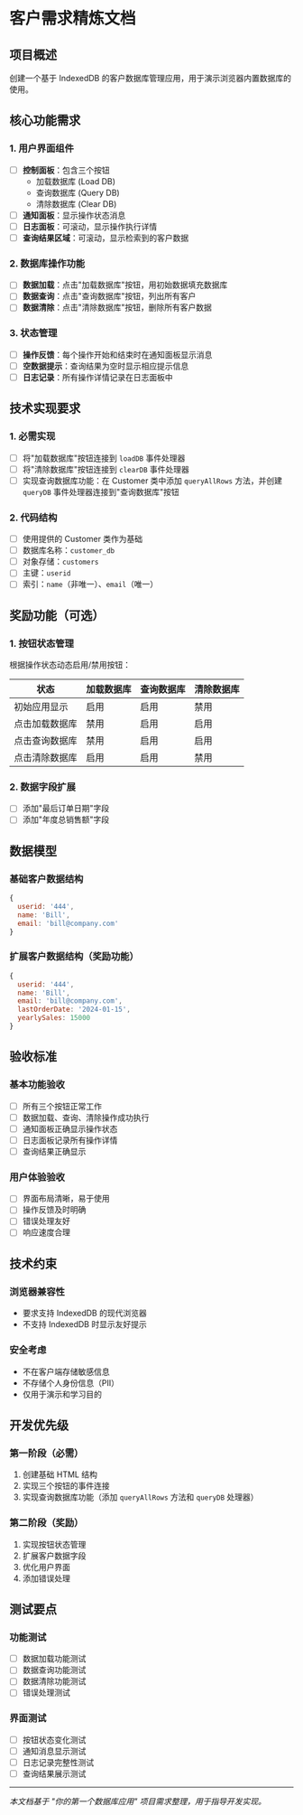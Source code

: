 # 客户需求精炼文档

## 项目概述
创建一个基于 IndexedDB 的客户数据库管理应用，用于演示浏览器内置数据库的使用。

## 核心功能需求

### 1. 用户界面组件
- [ ] **控制面板**：包含三个按钮
  - 加载数据库 (Load DB)
  - 查询数据库 (Query DB) 
  - 清除数据库 (Clear DB)
- [ ] **通知面板**：显示操作状态消息
- [ ] **日志面板**：可滚动，显示操作执行详情
- [ ] **查询结果区域**：可滚动，显示检索到的客户数据

### 2. 数据库操作功能
- [ ] **数据加载**：点击"加载数据库"按钮，用初始数据填充数据库
- [ ] **数据查询**：点击"查询数据库"按钮，列出所有客户
- [ ] **数据清除**：点击"清除数据库"按钮，删除所有客户数据

### 3. 状态管理
- [ ] **操作反馈**：每个操作开始和结束时在通知面板显示消息
- [ ] **空数据提示**：查询结果为空时显示相应提示信息
- [ ] **日志记录**：所有操作详情记录在日志面板中

## 技术实现要求

### 1. 必需实现
- [ ] 将"加载数据库"按钮连接到 `loadDB` 事件处理器
- [ ] 将"清除数据库"按钮连接到 `clearDB` 事件处理器
- [ ] 实现查询数据库功能：在 Customer 类中添加 `queryAllRows` 方法，并创建 `queryDB` 事件处理器连接到"查询数据库"按钮

### 2. 代码结构
- [ ] 使用提供的 Customer 类作为基础
- [ ] 数据库名称：`customer_db`
- [ ] 对象存储：`customers`
- [ ] 主键：`userid`
- [ ] 索引：`name`（非唯一）、`email`（唯一）

## 奖励功能（可选）

### 1. 按钮状态管理
根据操作状态动态启用/禁用按钮：

| 状态               | 加载数据库 | 查询数据库 | 清除数据库 |
|---------------------|----------|----------|----------|
| 初始应用显示       | 启用     | 启用     | 禁用     |
| 点击加载数据库     | 禁用     | 启用     | 启用     |
| 点击查询数据库     | 禁用     | 启用     | 启用     |
| 点击清除数据库     | 启用     | 启用     | 禁用     |

### 2. 数据字段扩展
- [ ] 添加"最后订单日期"字段
- [ ] 添加"年度总销售额"字段

## 数据模型

### 基础客户数据结构
```js
{
  userid: '444',
  name: 'Bill', 
  email: 'bill@company.com'
}
```

### 扩展客户数据结构（奖励功能）
```js
{
  userid: '444',
  name: 'Bill',
  email: 'bill@company.com',
  lastOrderDate: '2024-01-15',
  yearlySales: 15000
}
```

## 验收标准

### 基本功能验收
- [ ] 所有三个按钮正常工作
- [ ] 数据加载、查询、清除操作成功执行
- [ ] 通知面板正确显示操作状态
- [ ] 日志面板记录所有操作详情
- [ ] 查询结果正确显示

### 用户体验验收
- [ ] 界面布局清晰，易于使用
- [ ] 操作反馈及时明确
- [ ] 错误处理友好
- [ ] 响应速度合理

## 技术约束

### 浏览器兼容性
- 要求支持 IndexedDB 的现代浏览器
- 不支持 IndexedDB 时显示友好提示

### 安全考虑
- 不在客户端存储敏感信息
- 不存储个人身份信息（PII）
- 仅用于演示和学习目的

## 开发优先级

### 第一阶段（必需）
1. 创建基础 HTML 结构
2. 实现三个按钮的事件连接
3. 实现查询数据库功能（添加 `queryAllRows` 方法和 `queryDB` 处理器）

### 第二阶段（奖励）
1. 实现按钮状态管理
2. 扩展客户数据字段
3. 优化用户界面
4. 添加错误处理

## 测试要点

### 功能测试
- [ ] 数据加载功能测试
- [ ] 数据查询功能测试  
- [ ] 数据清除功能测试
- [ ] 错误处理测试

### 界面测试
- [ ] 按钮状态变化测试
- [ ] 通知消息显示测试
- [ ] 日志记录完整性测试
- [ ] 查询结果展示测试

---

*本文档基于 "你的第一个数据库应用" 项目需求整理，用于指导开发实现。*

